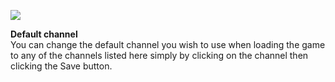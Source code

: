 [![](https://lohcdn.com/images/t_optionschannel.jpg)](https://lohcdn.com/images/optionschannel.jpg)

**Default channel**  
You can change the default channel you wish to use when loading the game to any of the channels listed here simply by clicking on the channel then clicking the Save button.